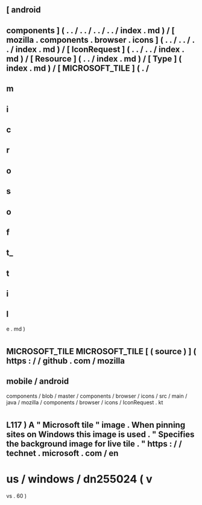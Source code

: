 [
android
-
components
]
(
.
.
/
.
.
/
.
.
/
.
.
/
index
.
md
)
/
[
mozilla
.
components
.
browser
.
icons
]
(
.
.
/
.
.
/
.
.
/
index
.
md
)
/
[
IconRequest
]
(
.
.
/
.
.
/
index
.
md
)
/
[
Resource
]
(
.
.
/
index
.
md
)
/
[
Type
]
(
index
.
md
)
/
[
MICROSOFT_TILE
]
(
.
/
-
m
-
i
-
c
-
r
-
o
-
s
-
o
-
f
-
t_
-
t
-
i
-
l
-
e
.
md
)
#
MICROSOFT_TILE
MICROSOFT_TILE
[
(
source
)
]
(
https
:
/
/
github
.
com
/
mozilla
-
mobile
/
android
-
components
/
blob
/
master
/
components
/
browser
/
icons
/
src
/
main
/
java
/
mozilla
/
components
/
browser
/
icons
/
IconRequest
.
kt
#
L117
)
A
"
Microsoft
tile
"
image
.
When
pinning
sites
on
Windows
this
image
is
used
.
"
Specifies
the
background
image
for
live
tile
.
"
https
:
/
/
technet
.
microsoft
.
com
/
en
-
us
/
windows
/
dn255024
(
v
=
vs
.
60
)
